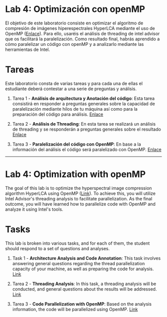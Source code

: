 # Lab 4: Optimización con openMP
El objetivo de este laboratorio consiste en optimizar el algoritmo de compresión de imágenes hiperespectrales HyperLCA mediante el uso de OpenMP ([Enlace](HLCA.md)). Para ello, usaréis el análisis de threading de intel advisor que os facilitará la paralelización. Como resultado final, habrás aprendido a cómo paralelizar un código con openMP y a analizarlo mediante las herramientas de Intel.

# Tareas
Este laboratorio consta de varias tareas y para cada una de ellas el estudiante deberá contestar a una serie de preguntas y análisis.

1. Tarea 1 - **Análisis de arquitectura y Anotación del código**: Esta tarea consistirá en responder a preguntas generales sobre la capacidad de paralelización mediante hilos de tu máquina así como para la preparación del código para análisis. [Enlace](results/task1/README.md)

2. Tarea 2 - **Análisis de Threading**: En esta tarea se realizará un análisis de threading y se responderán a preguntas generales sobre el resultado [Enlace](results/task2/README.md)

3. Tarea 3 - **Paralelización del código con OpenMP**: En base a la información del análisis el código será paralelizado con OpenMP. [Enlace](results/task3/README.md)


----


# Lab 4: Optimization with openMP
The goal of this lab is to optimize the hyperspectral image compression algorithm HyperLCA using OpenMP ([Link](HLCA.md)). To achieve this, you will utilize Intel Advisor's threading analysis to facilitate parallelization. As the final outcome, you will have learned how to parallelize code with OpenMP and analyze it using Intel's tools.

# Tasks
This lab is broken into various tasks, and for each of them, the student should respond to a set of questions and analyses.


1. Task 1 - **Architecture Analysis and Code Annotation**: This task involves answering general questions regarding the thread parallelization capacity of your machine, as well as preparing the code for analysis. [Link](results/task1/README.md)

2. Tarea 2 - **Threading Analysis**: In this task, a threading analysis will be conducted, and general questions about the results will be addressed. [Link](results/task2/README.md)

3. Tarea 3 - **Code Parallelization with OpenMP**: Based on the analysis information, the code will be parallelized using OpenMP. [Link](results/task3/README.md)


